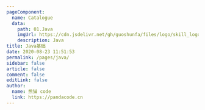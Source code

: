 ```yaml
---
pageComponent: 
  name: Catalogue
  data: 
    path: 01.Java
    imgUrl: https://cdn.jsdelivr.net/gh/guoshunfa/files/logo/skill_logo/202109101827299.png
    description: Java
title: Java基础
date: 2020-08-23 11:51:53
permalink: /pages/java/
sidebar: false
article: false
comment: false
editLink: false
author: 
  name: 熊猫 code
  link: https://pandacode.cn
---
```

